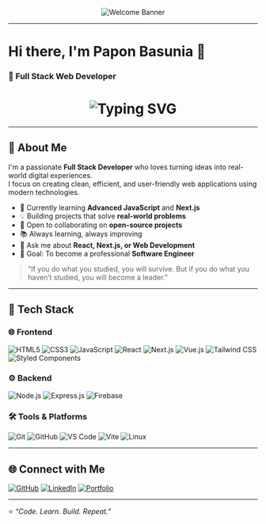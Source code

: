 <!-- 🎨 Modern Banner Section -->
<p align="center">
  <img src="https://capsule-render.vercel.app/api?type=waving&color=0:00C9FF,100:92FE9D&height=230&section=header&text=Welcome%20to%20paponCode%20💻&fontSize=42&fontAlignY=38&fontColor=FFFFFF&desc=Papon%20Basunia%20%7C%20Full%20Stack%20Developer%20%7C%20React%20%26%20Next.js&descAlignY=58&descAlign=50" alt="Welcome Banner"/>
</p>

---

# Hi there, I'm Papon Basunia 👋

### 🚀 Full Stack Web Developer

<h1 align="center">
  <img src="https://readme-typing-svg.herokuapp.com?font=Fira+Code&size=28&pause=1000&color=00FFFF&center=true&vCenter=true&width=500&lines=Welcome+to+paponCode!;Full+Stack+Web+Developer+💻;Always+Learning+and+Building+🚀" alt="Typing SVG" />
</h1>

---

## 💫 About Me

I'm a passionate **Full Stack Developer** who loves turning ideas into real-world digital experiences.  
I focus on creating clean, efficient, and user-friendly web applications using modern technologies.

- 🌱 Currently learning **Advanced JavaScript** and **Next.js**
- 💡 Building projects that solve **real-world problems**
- 🤝 Open to collaborating on **open-source projects**
- 📚 Always learning, always improving
- 💬 Ask me about **React, Next.js, or Web Development**
- 🎯 Goal: To become a professional **Software Engineer**

> “If you do what you studied, you will survive. But if you do what you haven’t studied, you will become a leader.”

---

## 🧠 Tech Stack

### 🌐 Frontend  
![HTML5](https://img.shields.io/badge/HTML5-E34F26?style=for-the-badge&logo=html5&logoColor=white)
![CSS3](https://img.shields.io/badge/CSS3-1572B6?style=for-the-badge&logo=css3&logoColor=white)
![JavaScript](https://img.shields.io/badge/JavaScript-F7DF1E?style=for-the-badge&logo=javascript&logoColor=black)
![React](https://img.shields.io/badge/React-20232A?style=for-the-badge&logo=react&logoColor=61DAFB)
![Next.js](https://img.shields.io/badge/Next.js-000000?style=for-the-badge&logo=nextdotjs&logoColor=white)
![Vue.js](https://img.shields.io/badge/Vue.js-35495E?style=for-the-badge&logo=vuedotjs&logoColor=4FC08D)
![Tailwind CSS](https://img.shields.io/badge/Tailwind_CSS-38B2AC?style=for-the-badge&logo=tailwind-css&logoColor=white)
![Styled Components](https://img.shields.io/badge/Styled--Components-DB7093?style=for-the-badge&logo=styled-components&logoColor=white)

### ⚙️ Backend  
![Node.js](https://img.shields.io/badge/Node.js-339933?style=for-the-badge&logo=nodedotjs&logoColor=white)
![Express.js](https://img.shields.io/badge/Express.js-000000?style=for-the-badge&logo=express&logoColor=white)
![Firebase](https://img.shields.io/badge/Firebase-FFCA28?style=for-the-badge&logo=firebase&logoColor=black)

### 🛠 Tools & Platforms  
![Git](https://img.shields.io/badge/Git-F05032?style=for-the-badge&logo=git&logoColor=white)
![GitHub](https://img.shields.io/badge/GitHub-181717?style=for-the-badge&logo=github&logoColor=white)
![VS Code](https://img.shields.io/badge/VS_Code-0078D4?style=for-the-badge&logo=visualstudiocode&logoColor=white)
![Vite](https://img.shields.io/badge/Vite-646CFF?style=for-the-badge&logo=vite&logoColor=white)
![Linux](https://img.shields.io/badge/Linux-FCC624?style=for-the-badge&logo=linux&logoColor=black)

---

## 🌐 Connect with Me

[![GitHub](https://img.shields.io/badge/GitHub-paponCode-181717?style=for-the-badge&logo=github)](https://github.com/paponCode)
[![LinkedIn](https://img.shields.io/badge/LinkedIn-Papon%20Basunia-0077B5?style=for-the-badge&logo=linkedin&logoColor=white)](https://linkedin.com/)
[![Portfolio](https://img.shields.io/badge/Portfolio-Visit-0A66C2?style=for-the-badge&logo=vercel&logoColor=white)](#)

---

⭐️ *“Code. Learn. Build. Repeat.”*  
